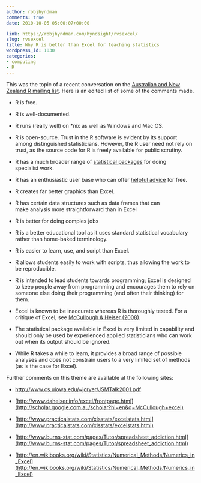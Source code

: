 ```yaml
---
author: robjhyndman
comments: true
date: 2010-10-05 05:00:07+00:00

link: https://robjhyndman.com/hyndsight/rvsexcel/
slug: rvsexcel
title: Why R is better than Excel for teaching statistics
wordpress_id: 1030
categories:
- computing
- R
---
```


This was the topic of a recent conversation on the [Australian and New Zealand R mailing list](https://list.science.auckland.ac.nz/sympa/info/stat-rdownunder). Here is an edited list of some of the comments made.




    
  * R is free.

    
  * R is well-documented.

    
  * R runs (really well) on *nix as well as Windows and Mac OS.

    
  * R is open-source. Trust in the R software is evident by its support among distinguished statisticians. However, the R user need not rely on trust, as the source code for R is freely available for public scrutiny.

    
  * R has a much broader range of [statistical packages](http://cran.r-project.org/web/packages/) for doing specialist work.

    
  * R has an enthusiastic user base who can offer [helpful advice](http://stats.stackexchange.com/questions/tagged/r) for free.

    
  * R creates far better graphics than Excel.

    
  * R has certain data structures such as data frames that can make analysis more straightforward than in Excel

    
  * R is better for doing complex jobs

    
  * R is a better educational tool as it uses standard statistical vocabulary rather than home-baked terminology.

    
  * R is easier to learn, use, and script than Excel.

    
  * R allows students easily to work with scripts, thus allowing the work to be reproducible.

    
  * R is intended to lead students towards programming; Excel is designed to keep people away from programming and encourages them to rely on someone else doing their programming (and often their thinking) for them.

    
  * Excel is known to be inaccurate whereas R is thoroughly tested. For a critique of Excel, see [McCullough & Heiser (2008)](http://www.pages.drexel.edu/~bdm25/excel2007.pdf).

    
  * The statistical package available in Excel is very limited in capability and should only be used by experienced applied statisticians who can work out when its output should be ignored.

    
  * While R takes a while to learn, it provides a broad range of possible analyses and does not constrain users to a very limited set of methods (as is the case for Excel).



Further comments on this theme are available at the following sites:


    
  * http://www.cs.uiowa.edu/~jcryer/JSMTalk2001.pdf

    
  * [http://www.daheiser.info/excel/frontpage.html](http://scholar.google.com.au/scholar?hl=en&q=McCullough+excel)

    
  * [http://www.practicalstats.com/xlsstats/excelstats.html](http://www.practicalstats.com/xlsstats/excelstats.html)

    
  * [http://www.burns-stat.com/pages/Tutor/spreadsheet_addiction.html](http://www.burns-stat.com/pages/Tutor/spreadsheet_addiction.html)

    
  * [http://en.wikibooks.org/wiki/Statistics/Numerical_Methods/Numerics_in_Excel](http://en.wikibooks.org/wiki/Statistics/Numerical_Methods/Numerics_in_Excel)


